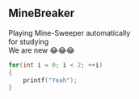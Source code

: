 ## MineBreaker
Playing Mine-Sweeper automatically<br>
for studying<br>
We are new :joy::joy::joy:
```cpp
for(int i = 0; i < 2; ++i)
{
    printf("Yeah");
}
```
